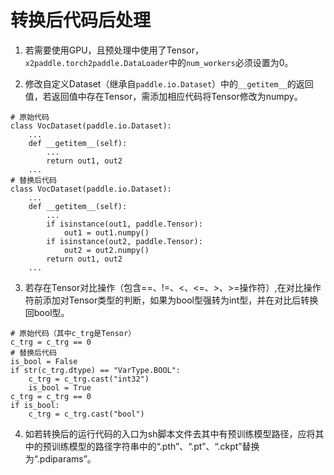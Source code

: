 # 转换后代码后处理
1. 若需要使用GPU，且预处理中使用了Tensor，`x2paddle.torch2paddle.DataLoader`中的`num_workers`必须设置为0。

2. 修改自定义Dataset（继承自`paddle.io.Dataset`）中的`__getitem__`的返回值，若返回值中存在Tensor，需添加相应代码将Tensor修改为numpy。

```
# 原始代码
class VocDataset(paddle.io.Dataset):
    ...
    def __getitem__(self):
        ...
        return out1, out2
    ...
# 替换后代码
class VocDataset(paddle.io.Dataset):
    ...
    def __getitem__(self):
        ...
        if isinstance(out1, paddle.Tensor):
            out1 = out1.numpy()
        if isinstance(out2, paddle.Tensor):
            out2 = out2.numpy()
        return out1, out2
    ...
```

3. 若存在Tensor对比操作（包含==、!=、<、<=、>、>=操作符）,在对比操作符前添加对Tensor类型的判断，如果为bool型强转为int型，并在对比后转换回bool型。

```
# 原始代码（其中c_trg是Tensor）
c_trg = c_trg == 0
# 替换后代码
is_bool = False
if str(c_trg.dtype) == "VarType.BOOL":
    c_trg = c_trg.cast("int32")
    is_bool = True
c_trg = c_trg == 0
if is_bool:
    c_trg = c_trg.cast("bool")
```

4. 如若转换后的运行代码的入口为sh脚本文件去其中有预训练模型路径，应将其中的预训练模型的路径字符串中的“.pth”、“.pt”、“.ckpt”替换为“.pdiparams”。